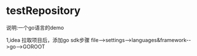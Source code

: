 # testRepository

说明:一个go语言的demo

1,idea 拉取项目后，添加go sdk步骤
  file-->settings-->languages&framework-->go-->GOROOT

